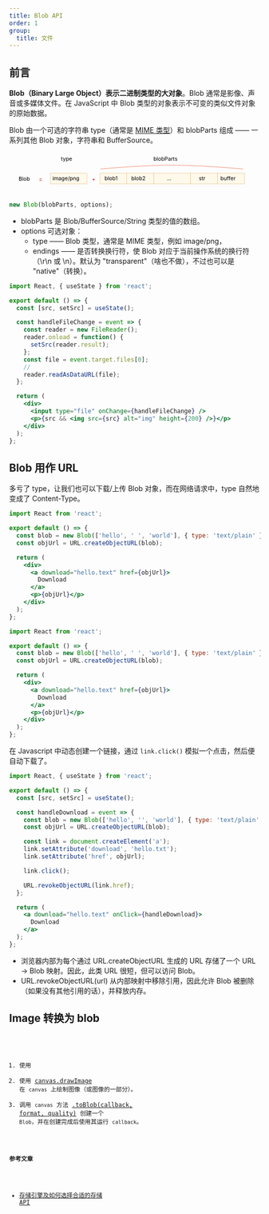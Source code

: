 ```yaml
---
title: Blob API
order: 1
group:
  title: 文件
---
```


## 前言

**Blob（Binary Large Object）表示二进制类型的大对象**。Blob 通常是影像、声音或多媒体文件。在 JavaScript 中 Blob 类型的对象表示不可变的类似文件对象的原始数据。

Blob 由一个可选的字符串 type（通常是 [MIME 类型](https://developer.mozilla.org/zh-CN/docs/Web/HTTP/Basics_of_HTTP/MIME_types)）和 blobParts 组成 —— 一系列其他 Blob 对象，字符串和 BufferSource。

<svg xmlns="http://www.w3.org/2000/svg" width="659" height="111" viewBox="0 0 659 111"><defs><style>@import url(https://fonts.googleapis.com/css?family=Open+Sans:bold,italic,bolditalic%7CPT+Mono);@font-face{fontFamily:'PT Mono';fontWeight:700;font-style:normal;src:local('PT MonoBold'),url(/font/PTMonoBold.woff2) format('woff2'),url(/font/PTMonoBold.woff) format('woff'),url(/font/PTMonoBold.ttf) format('truetype')}</style></defs><g id="binary" fill="none" fillRule="evenodd" stroke="none" strokeWidth="1"><g id="blob.svg"><path id="Rectangle-227" fill="#FFF9EB" stroke="#E8C48E" strokeWidth="2" d="M108 56h96v28h-96z"/><text id="image/png" fill="#000" fontFamily="PTMono-Regular, PT Mono" fontSize="16" fontWeight="normal"><tspan x="113.3" y="74">image/png</tspan></text><path id="Rectangle-227" fill="#FFF9EB" stroke="#E8C48E" strokeWidth="2" d="M238 56h71v28h-71z"/><text id="blob1" fill="#000" fontFamily="PTMono-Regular, PT Mono" fontSize="16" fontWeight="normal"><tspan x="250" y="74">blob1</tspan></text><path id="Rectangle-227-Copy" fill="#FFF9EB" stroke="#E8C48E" strokeWidth="2" d="M308 56h71v28h-71z"/><text id="blob2" fill="#000" fontFamily="PTMono-Regular, PT Mono" fontSize="16" fontWeight="normal"><tspan x="320" y="74">blob2</tspan></text><path id="Rectangle-227-Copy-3" fill="#FFF9EB" stroke="#E8C48E" strokeWidth="2" d="M475 56h71v28h-71z"/><text id="str" fill="#000" fontFamily="PTMono-Regular, PT Mono" fontSize="16" fontWeight="normal"><tspan x="497.1" y="74">str</tspan></text><path id="Rectangle-227-Copy-4" fill="#FFF9EB" stroke="#E8C48E" strokeWidth="2" d="M546 56h71v28h-71z"/><text id="buffer" fill="#000" fontFamily="PTMono-Regular, PT Mono" fontSize="16" fontWeight="normal"><tspan x="553.7" y="74">buffer</tspan></text><path id="Rectangle-227-Copy-2" fill="#FFF9EB" stroke="#E8C48E" strokeWidth="2" d="M379 56h96v28h-96z"/><text id="..." fill="#000" fontFamily="PTMono-Regular, PT Mono" fontSize="16" fontWeight="normal"><tspan x="413.1" y="74">...</tspan></text><text id="type" fill="#000" fontFamily="OpenSans-Regular, Open Sans" fontSize="20" fontWeight="normal"><tspan x="135.692" y="24">type</tspan></text><text id="Blob" fill="#000" fontFamily="OpenSans-Regular, Open Sans" fontSize="20" fontWeight="normal"><tspan x="24.823" y="76">Blob</tspan></text><text id="blobParts" fill="#000" fontFamily="OpenSans-Regular, Open Sans" fontSize="20" fontWeight="normal"><tspan x="378.21" y="24">blobParts</tspan></text><text id="+" fill="#D0021B" fontFamily="OpenSans-Regular, Open Sans" fontSize="20" fontWeight="normal"><tspan x="216.782" y="77">+</tspan></text><text id="=" fill="#D0021B" fontFamily="OpenSans-Regular, Open Sans" fontSize="20" fontWeight="normal"><tspan x="77.782" y="77">=</tspan></text><path id="Line-2" stroke="#EE6B47" strokeLinecap="square" strokeWidth="2" d="M239 45c81.34-6.667 143.674-10 187-10 43.326 0 105.66 3.333 187 10"/></g></g></svg>

```js
new Blob(blobParts, options);
```

- blobParts 是 Blob/BufferSource/String 类型的值的数组。
- options 可选对象：
  - type —— Blob 类型，通常是 MIME 类型，例如 image/png，
  - endings —— 是否转换换行符，使 Blob 对应于当前操作系统的换行符（\r\n 或 \n）。默认为 "transparent"（啥也不做），不过也可以是 "native"（转换）。

```jsx
import React, { useState } from 'react';

export default () => {
  const [src, setSrc] = useState();

  const handleFileChange = event => {
    const reader = new FileReader();
    reader.onload = function() {
      setSrc(reader.result);
    };
    const file = event.target.files[0];
    //
    reader.readAsDataURL(file);
  };

  return (
    <div>
      <input type="file" onChange={handleFileChange} />
      <p>{src && <img src={src} alt="img" height={200} />}</p>
    </div>
  );
};
```

## Blob 用作 URL

<Alert>
多亏了 type，让我们也可以下载/上传 Blob 对象，而在网络请求中，type 自然地变成了 Content-Type。
</Alert>

```jsx
import React from 'react';

export default () => {
  const blob = new Blob(['hello', ' ', 'world'], { type: 'text/plain' });
  const objUrl = URL.createObjectURL(blob);

  return (
    <div>
      <a download="hello.text" href={objUrl}>
        Download
      </a>
      <p>{objUrl}</p>
    </div>
  );
};
```

```jsx
import React from 'react';

export default () => {
  const blob = new Blob(['hello', ' ', 'world'], { type: 'text/plain' });
  const objUrl = URL.createObjectURL(blob);

  return (
    <div>
      <a download="hello.text" href={objUrl}>
        Download
      </a>
      <p>{objUrl}</p>
    </div>
  );
};
```

在 Javascript 中动态创建一个链接，通过 `link.click()` 模拟一个点击，然后便自动下载了。

```jsx
import React, { useState } from 'react';

export default () => {
  const [src, setSrc] = useState();

  const handleDownload = event => {
    const blob = new Blob(['hello', '', 'world'], { type: 'text/plain' });
    const objUrl = URL.createObjectURL(blob);

    const link = document.createElement('a');
    link.setAttribute('download', 'hello.txt');
    link.setAttribute('href', objUrl);

    link.click();

    URL.revokeObjectURL(link.href);
  };

  return (
    <a download="hello.text" onClick={handleDownload}>
      Download
    </a>
  );
};
```

- 浏览器内部为每个通过 URL.createObjectURL 生成的 URL 存储了一个 URL → Blob 映射。因此，此类 URL 很短，但可以访问 Blob。
- URL.revokeObjectURL(url) 从内部映射中移除引用，因此允许 Blob 被删除（如果没有其他引用的话），并释放内存。

## Image 转换为 blob

<code src='../../../demos/file/ImageToBlob.jsx' inline />

1. 使用
2. 使用 [canvas.drawImage](https://developer.mozilla.org/zh-CN/docs/Web/api/CanvasRenderingContext2D/drawImage) 在 `canvas` 上绘制图像（或图像的一部分）。
3. 调用 `canvas` 方法 [.toBlob(callback, format, quality)](https://developer.mozilla.org/zh-CN/docs/Web/api/HTMLCanvasElement/toBlob) 创建一个 `Blob`，并在创建完成后使用其运行 `callback`。

#### 参考文章

- [存储引擎及如何选择合适的存储 API](https://github.com/Troland/how-javascript-works/blob/master/storage.md)
